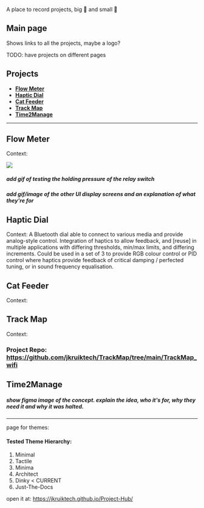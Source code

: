 A place to record projects, big 🚀 and small 🔋

## Main page
Shows links to all the projects, maybe a logo?

TODO: have projects on different pages

## Projects
* [**Flow Meter**](#flow-meter)
* [**Haptic Dial**](#haptic-dial)
* [**Cat Feeder**](#cat-feeder)
* [**Track Map**](#track-map)
* [**Time2Manage**](#time2manage)

---

## Flow Meter
Context:

<!-- ![](https://github.com/Your_Repository_Name/Your_GIF_Name.gif) -->
![](https://github.com/jkruiktech/Project-Hub/blob/main/assets/css/images/bucket_fill.gif)

##### add gif of testing the holding pressure of the relay switch

##### add gif/image of the other UI display screens and an explanation of what they're for 

## Haptic Dial
Context:
A Bluetooth dial able to connect to various media and provide analog-style control. Integration of haptics to allow feedback, and [reuse] in multiple applications with differing thresholds, min/max limits, and differing increments.
Could be used in a set of 3 to provide RGB colour control or PID control where haptics provide feedback of critical damping / perfected tuning, or in sound frequency equalisation. 

## Cat Feeder
Context:

## Track Map
Context:

[//]: <> (A physical formula 1 track able to display real time data from open source servers.)

### Project Repo: https://github.com/jkruiktech/TrackMap/tree/main/TrackMap_wifi

## Time2Manage

##### show figma image of the concept. explain the idea, who it's for, why they need it and why it was halted.

---

page for themes:
#### Tested Theme Hierarchy:
1. Minimal
2. Tactile
3. Minima
4. Architect
5. Dinky < CURRENT
6. Just-The-Docs

open it at: https://jkruiktech.github.io/Project-Hub/


